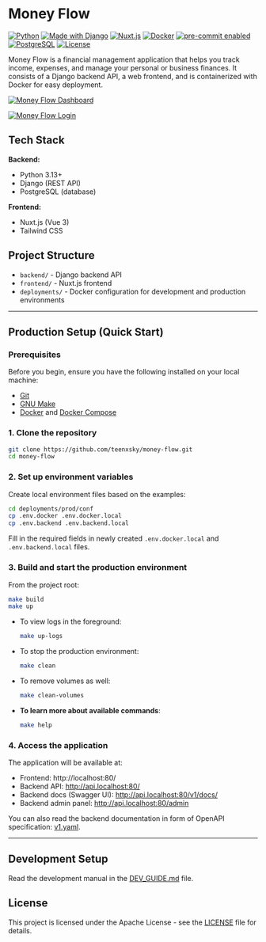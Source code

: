 # Money Flow

[![Python](https://img.shields.io/badge/python-3.13%2B-blue?logo=python&logoColor=white)](https://www.python.org/)
[![Made with Django](https://img.shields.io/badge/Django-5.x-success?logo=django&logoColor=white)](https://www.djangoproject.com/)
[![Nuxt.js](https://img.shields.io/badge/Nuxt.js-3.x-green?logo=nuxt.js&logoColor=white)](https://nuxt.com/)
[![Docker](https://img.shields.io/badge/docker-ready-blue?logo=docker&logoColor=white)](https://www.docker.com/)
[![pre-commit enabled](https://img.shields.io/badge/pre--commit-enabled-brightgreen?logo=pre-commit&logoColor=white)](https://pre-commit.com/)
[![PostgreSQL](https://img.shields.io/badge/PostgreSQL-17-blue?logo=postgresql&logoColor=white)](https://www.postgresql.org/)
[![License](https://img.shields.io/badge/license-Apache-green)](LICENSE)

Money Flow is a financial management application that helps you track income, expenses, and manage your personal or business finances. It consists of a Django backend API, a web frontend, and is containerized with Docker for easy deployment.

[![Money Flow Dashboard](https://iimg.su/s/13/pQRmfahc2OMFDndYuy2NY4dXSeKfWfZOEIcYSOGR.png)](https://iimg.su/i/Q3EtZR)

[![Money Flow Login](https://iimg.su/s/13/gRunOctHzRMMNHC604zJT0TP949kOu396xBKggzY.png)](https://iimg.su/i/UrtMPV)


## Tech Stack

**Backend:**
- Python 3.13+
- Django (REST API)
- PostgreSQL (database)

**Frontend:**
- Nuxt.js (Vue 3)
- Tailwind CSS


## Project Structure

- `backend/` - Django backend API
- `frontend/` - Nuxt.js frontend
- `deployments/` - Docker configuration for development and production environments

---

## Production Setup (Quick Start)
### Prerequisites

Before you begin, ensure you have the following installed on your local machine:

- [Git](https://git-scm.com/downloads)
- [GNU Make](https://www.gnu.org/software/make/)
- [Docker](https://docs.docker.com/get-docker/) and [Docker Compose](https://docs.docker.com/compose/install/)

### 1. Clone the repository

```bash
git clone https://github.com/teenxsky/money-flow.git
cd money-flow
```

### 2. Set up environment variables

Create local environment files based on the examples:

```bash
cd deployments/prod/conf
cp .env.docker .env.docker.local
cp .env.backend .env.backend.local
```

Fill in the required fields in newly created `.env.docker.local` and `.env.backend.local` files.

### 3. Build and start the production environment

From the project root:

```bash
make build
make up
```

- To view logs in the foreground:
  ```bash
  make up-logs
  ```

- To stop the production environment:
  ```bash
  make clean
  ```

- To remove volumes as well:
  ```bash
  make clean-volumes
  ```

- **To learn more about available commands**:
  ```bash
  make help
  ```

### 4. Access the application

The application will be available at:

- Frontend: http://localhost:80/
- Backend API: http://api.localhost:80/
- Backend docs (Swagger UI): http://api.localhost:80/v1/docs/
- Backend admin panel: http://api.localhost:80/admin

You can also read the backend documentation in form of OpenAPI specification: [v1.yaml](backend/docs/v1.yaml).

---

## Development Setup

Read the development manual in the [DEV_GUIDE.md](DEV_GUIDE.md) file.

## License

This project is licensed under the Apache License - see the [LICENSE](LICENSE) file for details.

